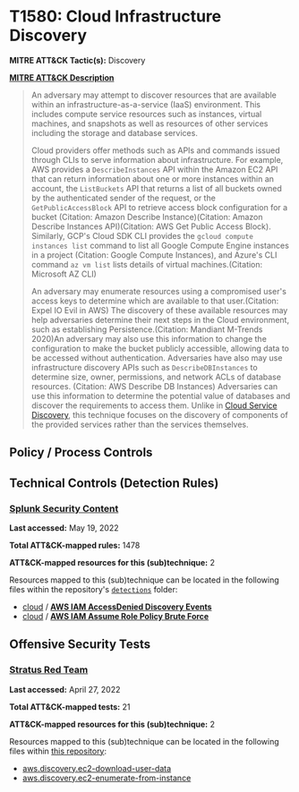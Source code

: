 # T1580: Cloud Infrastructure Discovery
**MITRE ATT&CK Tactic(s):** Discovery

**[MITRE ATT&CK Description](https://attack.mitre.org/techniques/T1580)**
<blockquote>An adversary may attempt to discover resources that are available within an infrastructure-as-a-service (IaaS) environment. This includes compute service resources such as instances, virtual machines, and snapshots as well as resources of other services including the storage and database services.

Cloud providers offer methods such as APIs and commands issued through CLIs to serve information about infrastructure. For example, AWS provides a <code>DescribeInstances</code> API within the Amazon EC2 API that can return information about one or more instances within an account, the <code>ListBuckets</code> API that returns a list of all buckets owned by the authenticated sender of the request, or the <code>GetPublicAccessBlock</code> API to retrieve access block configuration for a bucket (Citation: Amazon Describe Instance)(Citation: Amazon Describe Instances API)(Citation: AWS Get Public Access Block). 
Similarly, GCP's Cloud SDK CLI provides the <code>gcloud compute instances list</code> command to list all Google Compute Engine instances in a project (Citation: Google Compute Instances), and Azure's CLI command <code>az vm list</code> lists details of virtual machines.(Citation: Microsoft AZ CLI)

An adversary may enumerate resources using a compromised user's access keys to determine which are available to that user.(Citation: Expel IO Evil in AWS) The discovery of these available resources may help adversaries determine their next steps in the Cloud environment, such as establishing Persistence.(Citation: Mandiant M-Trends 2020)An adversary may also use this information to change the configuration to make the bucket publicly accessible, allowing data to be accessed without authentication. Adversaries have also may use infrastructure discovery APIs such as <code>DescribeDBInstances</code> to determine size, owner, permissions, and network ACLs of database resources. (Citation: AWS Describe DB Instances) Adversaries can use this information to determine the potential value of databases and discover the requirements to access them. Unlike in [Cloud Service Discovery](https://attack.mitre.org/techniques/T1526), this technique focuses on the discovery of components of the provided services rather than the services themselves.</blockquote>

## Policy / Process Controls
## Technical Controls (Detection Rules)
### [Splunk Security Content](https://github.com/splunk/security_content)
**Last accessed:** May 19, 2022

**Total ATT&CK-mapped rules:** 1478

**ATT&CK-mapped resources for this (sub)technique:** 2

Resources mapped to this (sub)technique can be located in the following files within the repository's <code>[detections](https://github.com/splunk/security_content/tree/develop/detections)</code> folder:

* [cloud](https://github.com/splunk/security_content/tree/develop/detections/cloud/) / **[AWS IAM AccessDenied Discovery Events](https://github.com/splunk/security_content/blob/develop/detections/cloud/aws_iam_accessdenied_discovery_events.yml)**
* [cloud](https://github.com/splunk/security_content/tree/develop/detections/cloud/) / **[AWS IAM Assume Role Policy Brute Force](https://github.com/splunk/security_content/blob/develop/detections/cloud/aws_iam_assume_role_policy_brute_force.yml)**


## Offensive Security Tests
### [Stratus Red Team](https://github.com/DataDog/stratus-red-team/)
**Last accessed:** April 27, 2022

**Total ATT&CK-mapped tests:** 21

**ATT&CK-mapped resources for this (sub)technique:** 2

Resources mapped to this (sub)technique can be located in the following files within [this repository](https://stratus-red-team.cloud/attack-techniques/):

* [aws.discovery.ec2-download-user-data](https://stratus-red-team.cloud/attack-techniques/aws/aws.discovery.ec2-download-user-data/)
* [aws.discovery.ec2-enumerate-from-instance](https://stratus-red-team.cloud/attack-techniques/aws/aws.discovery.ec2-enumerate-from-instance/)


